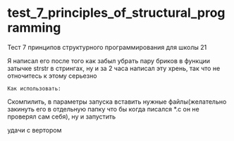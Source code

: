 # test_7_principles_of_structural_programming
Тест 7 принципов структурного программирования для школы 21

Я написал его после того как забыл убрать пару бриков в функции затычке strstr в стрингах,
ну и за 2 часа написал эту хрень, так что не отночитесь к этому серьезно

	Как использовать:
Скомпилить, в параметры запуска вставить нужные файлы(желательно закинуть его в отдельную папку что бы когда писался *.с он не проверял сам себя), ну и запустить

удачи с вертором
